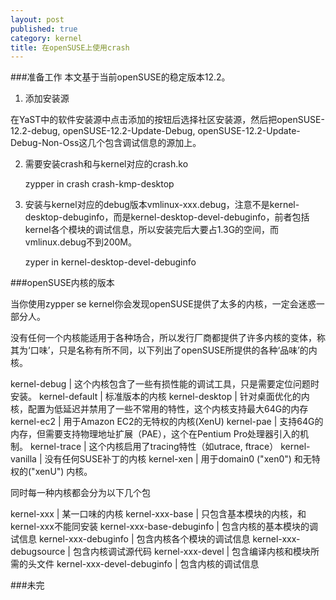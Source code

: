 ```yaml
---
layout: post
published: true
category: kernel
title: 在openSUSE上使用crash
---
```

###准备工作
本文基于当前openSUSE的稳定版本12.2。   

1. 添加安装源   

在YaST中的软件安装源中点击添加的按钮后选择社区安装源，然后把openSUSE-12.2-debug, openSUSE-12.2-Update-Debug, openSUSE-12.2-Update-Debug-Non-Oss这几个包含调试信息的源加上。

2. 需要安装crash和与kernel对应的crash.ko   

    zypper in crash crash-kmp-desktop

3. 安装与kernel对应的debug版本vmlinux-xxx.debug，注意不是kernel-desktop-debuginfo，而是kernel-desktop-devel-debuginfo，前者包括kernel各个模块的调试信息，所以安装完后大要占1.3G的空间，而vmlinux.debug不到200M。   

    zyper in kernel-desktop-devel-debuginfo

###openSUSE内核的版本

当你使用zypper se kernel你会发现openSUSE提供了太多的内核，一定会迷惑一部分人。

没有任何一个内核能适用于各种场合，所以发行厂商都提供了许多内核的变体，称其为‘口味’，只是名称有所不同，以下列出了openSUSE所提供的各种‘品味’的内核。

kernel-debug     | 这个内核包含了一些有损性能的调试工具，只是需要定位问题时安装。
kernel-default   | 标准版本的内核
kernel-desktop   | 针对桌面优化的内核，配置为低延迟并禁用了一些不常用的特性，这个内核支持最大64G的内存
kernel-ec2       | 用于Amazon EC2的无特权的内核(XenU)
kernel-pae       | 支持64G的内存，但需要支持物理地址扩展（PAE），这个在Pentium Pro处理器引入的机制。
kernel-trace     | 这个内核启用了tracing特性（如utrace, ftrace）
kernel-vanilla   | 没有任何SUSE补丁的内核
kernel-xen       | 用于domain0 ("xen0") 和无特权的("xenU") 内核。

同时每一种内核都会分为以下几个包  

kernel-xxx                 | 某一口味的内核
kernel-xxx-base            | 只包含基本模块的内核，和kernel-xxx不能同安装
kernel-xxx-base-debuginfo  | 包含内核的基本模块的调试信息
kernel-xxx-debuginfo       | 包含内核各个模块的调试信息
kernel-xxx-debugsource     | 包含内核调试源代码
kernel-xxx-devel           | 包含编译内核和模块所需的头文件
kernel-xxx-devel-debuginfo | 包含内核的调试信息

###未完
